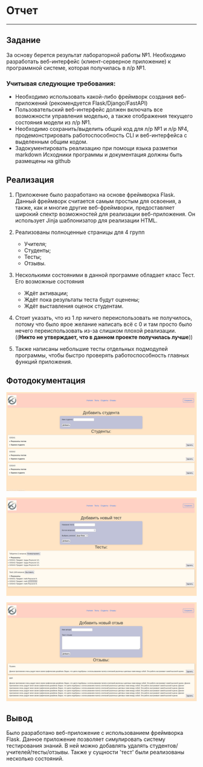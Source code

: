 # Отчет

---------------
## Задание

За основу берется результат лабораторной работы №1. Необходимо разработать веб-интерфейс (клиент-серверное приложение) к программной системе, которая получилась в л/р №1. 

### Учитывая следующие требования:

- Необходимо использовать какой-либо фреймворк создания веб-приложений (рекомендуется Flask/Django/FastAPI)
- Пользовательский веб-интерфейс должен включать все возможности управления моделью, а также отображения текущего состояния модели из л/р №1.
- Необходимо сохранить/выделить общий код для л/р №1 и л/р №4, продемонстрировать работоспособность CLI и веб-интерфейса с выделенным общим кодом.
- Задокументировать реализацию при помощи языка разметки markdown
Исходники программы и документация должны быть размещены на github


## Реализация

1. Приложение было разработано на основе фреймворка Flask. Данный фреймворк считается самым простым для освоения, а также, как и многие другие веб-фреймворки, предоставляет широкий спектр возможностей для реализации веб-приложения. Он использует Jinja шаблонизатор для реализации HTML.

2. Реализованы полноценные страницы для 4 групп

    - Учителя;
    - Студенты;
    - Тесты;
    - Отзывы.

3. Несколькими состояними в данной программе обладает класс Тест. Его возможные состояния

    - Ждёт активации;
    - Ждёт пока результаты теста будут оценены;
    - Ждёт выставления оценок студентам.

4. Стоит указать, что из 1 лр ничего переиспользовать не получилось, потому что было ярое желание написать всё с 0 и там просто было нечего переиспользовать из-за слишком плохой реализации. ((**Никто не утверждает, что в данном проекте получилась лучше**))

5. Также написаны небольшие тесты отдельных подмодулей программы, чтобы быстро проверять работоспособность главных функций приложения.

## Фотодокументация

![Страница студентов](imgs/students.png)

![Страница тестов](imgs/tests.png)

![Страница отзывов](imgs/reviews.png)


## Вывод

Было разработано веб-приложение с использованием фреймворка Flask. Данное приложение позволяет симулировать систему тестирования знаний. В ней можно добавлять удалять студентов/учителей/тесты/отзывы. Также у сущности 'тест' были реализованы несколько состояний.